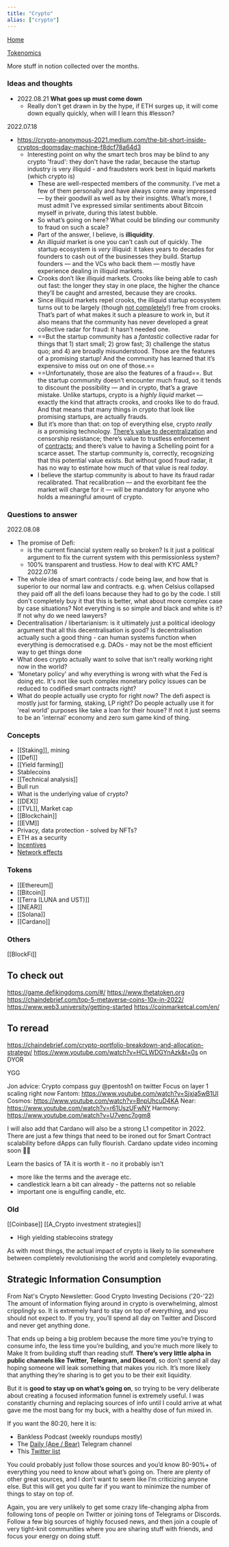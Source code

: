```yaml
---
title: "Crypto"
alias: ["crypto"]
---
```

[Home](https://93jy.github.io/quartz/)

[Tokenomics](notes/2_Tokenomics.md)


More stuff in notion collected over the months. 

### Ideas and thoughts
- 2022.08.21 **What goes up must come down**
	- Really don't get drawn in by the hype, if ETH surges up, it will come down equally quickly, when will I learn this #lesson? 

2022.07.18
- https://crypto-anonymous-2021.medium.com/the-bit-short-inside-cryptos-doomsday-machine-f8dcf78a64d3
	- Interesting point on why the smart tech bros may be blind to any crypto 'fraud': they don't have the radar, because the startup industry is very illiquid - and fraudsters work best in liquid markets (which crypto is)
		- These are well-respected members of the community. I’ve met a few of them personally and have always come away impressed — by their goodwill as well as by their insights. What’s more, I must admit I’ve expressed similar sentiments about Bitcoin myself in private, during this latest bubble.
		- So what’s going on here? What could be blinding our community to fraud on such a scale?
		- Part of the answer, I believe, is **illiquidity**.
		- An _illiquid_ market is one you can’t cash out of quickly. The startup ecosystem is _very_ illiquid: it takes years to decades for founders to cash out of the businesses they build. Startup founders — and the VCs who back them — mostly have experience dealing in illiquid markets.
		- Crooks don’t like illiquid markets. Crooks like being able to cash out fast: the longer they stay in one place, the higher the chance they’ll be caught and arrested, because they are crooks.
		- Since illiquid markets repel crooks, the illiquid startup ecosystem turns out to be largely (though [not completely](https://en.wikipedia.org/wiki/Theranos)!) free from crooks. That’s part of what makes it such a pleasure to work in, but it also means that the community has never developed a great collective radar for fraud: it hasn’t needed one.
		- ==But the startup community has a _fantastic_ collective radar for things that 1) start small; 2) grow fast; 3) challenge the status quo; and 4) are broadly misunderstood. Those are the features of a promising startup! And the community has learned that it’s expensive to miss out on one of those.==
		- ==Unfortunately, those are also the features of a fraud==. But the startup community doesn’t encounter much fraud, so it tends to discount the possibility — and in crypto, that’s a grave mistake. Unlike startups, crypto is a _highly liquid_ market — exactly the kind that attracts crooks, and crooks like to do fraud. And that means that many things in crypto that look like promising startups, are actually frauds.
		- But it’s more than that: on top of everything else, crypto _really is_ a promising technology. [There’s value to decentralization](https://stratechery.com/2021/internet-3-0-and-the-beginning-of-tech-history/) and censorship resistance; there’s value to trustless enforcement of [contracts](https://ethereum.org/en/developers/docs/smart-contracts/); and there’s value to having a Schelling point for a scarce asset. The startup community is, correctly, recognizing that this potential value exists. But without good fraud radar, it has no way to estimate how much of that value is real _today_.
		- I believe the startup community is about to have its fraud radar recalibrated. That recalibration — and the exorbitant fee the market will charge for it — will be mandatory for anyone who holds a meaningful amount of crypto.
### Questions to answer 
2022.08.08 
- The promise of Defi: 
	- is the current financial system really so broken? Is it just a political argument to fix the current system with this permissionless system? 
	- 100% transparent and trustless. How to deal with KYC AML? 
2022.07.16
- The whole idea of smart contracts / code being law, and how that is superior to our normal law and contracts. e.g. when Celsius collapsed they paid off all the defi loans because they had to go by the code. I still don't completely buy it that this is better, what about more complex case by case situations? Not everything is so simple and black and white is it? If not why do we need lawyers? 
- Decentralisation / libertarianism: is it ultimately just a political ideology argument that all this decentralisation is good? Is decentralisation actually such a good thing - can human systems function when everything is democratised e.g. DAOs - may not be the most efficient way to get things done 
- What does crypto actually want to solve that isn't really working right now in the world?
- 'Monetary policy' and why everything is wrong with what the Fed is doing etc. It's not like such complex monetary policy issues can be reduced to codified smart contracts right? 
- What do people actually use crypto for right now? The defi aspect is mostly just for farming, staking, LP right? Do people actually use it for 'real world' purposes like take a loan for their house? If not it just seems to be an 'internal' economy and zero sum game kind of thing. 

### Concepts
- [[Staking]], mining 
- [[Defi]] 
- [[Yield farming]]
- Stablecoins 
- [[Technical analysis]] 
- Bull run 
- What is the underlying value of crypto? 
- [[DEX]]
- [[TVL]], Market cap 
- [[Blockchain]]
- [[EVM]]
- Privacy, data protection - solved by NFTs?
- ETH as a security 
- [Incentives](notes/2_Incentives.md) 
- [Network effects](notes/C_Network%20effects.md)

### Tokens 
- [[Ethereum]]
- [[Bitcoin]]
- [[Terra (LUNA and UST)]]
- [[NEAR]]
- [[Solana]]
- [[Cardano]]

### Others
[[BlockFi]]

## To check out
https://game.defikingdoms.com/#/
https://www.thetatoken.org
https://chaindebrief.com/top-5-metaverse-coins-10x-in-2022/
https://www.web3.university/getting-started
https://coinmarketcal.com/en/

## To reread
https://chaindebrief.com/crypto-portfolio-breakdown-and-allocation-strategy/
https://www.youtube.com/watch?v=HCLWDGYnAzk&t=0s on DYOR

YGG


Jon advice: 
Crypto compass guy
@pentosh1 on twitter 
Focus on layer 1 scaling right now 
Fantom: https://www.youtube.com/watch?v=Sjxja5wB1UI
Cosmos: https://www.youtube.com/watch?v=BnpUhcuD4KA
Near: https://www.youtube.com/watch?v=r61UszUFwNY
Harmony: https://www.youtube.com/watch?v=U7venc7ogm8

I will also add that Cardano will also be a strong L1 competitor in 2022. There are just a few things that need to be ironed out for Smart Contract scalability before dApps can fully flourish. Cardano update video incoming soon 👌🏻

Learn the basics of TA it is worth it - no it probably isn't 
- more like the terms and the average etc. 
- candlestick learn a bit can already - the patterns not so reliable 
- important one is engulfing candle, etc. 

### Old
[[Coinbase]]
[[A_Crypto investment strategies]]
- High yielding stablecoins strategy 


As with most things, the actual impact of crypto is likely to lie somewhere between completely revolutionising the world and completely evaporating. 


## Strategic Information Consumption
From Nat's Crypto Newsletter: Good Crypto Investing Decisions ('20-'22)
The amount of information flying around in crypto is overwhelming, almost cripplingly so. It is extremely hard to stay on top of everything, and you should not expect to. If you try, you’ll spend all day on Twitter and Discord and never get anything done. 

That ends up being a big problem because the more time you’re trying to consume info, the less time you’re building, and you’re much more likely to Make It from building stuff than reading stuff. **There’s very little alpha in public channels like Twitter, Telegram, and Discord**, so don’t spend all day hoping someone will leak something that makes you rich. It’s more likely that anything they’re sharing is to get you to be their exit liquidity. 

But it is **good to stay up on what’s going on**, so trying to be very deliberate about creating a focused information funnel is extremely useful. I was constantly churning and replacing sources of info until I could arrive at what gave me the most bang for my buck, with a healthy dose of fun mixed in. 

If you want the 80:20, here it is:
-   Bankless Podcast (weekly roundups mostly)
-   The [Daily (Ape / Bear)](https://substack.com/redirect/25e172c2-8582-46b8-bc4d-6893f48da528?u=71619930) Telegram channel
-   This [Twitter list](https://substack.com/redirect/e390a71d-2107-435f-8814-7e21862ded2b?u=71619930)

You could probably just follow those sources and you’d know 80-90%+ of everything you need to know about what’s going on. There are plenty of other great sources, and I don’t want to seem like I’m criticizing anyone else. But this will get you quite far if you want to minimize the number of things to stay on top of. 

Again, you are very unlikely to get some crazy life-changing alpha from following tons of people on Twitter or joining tons of Telegrams or Discords. Follow a few big sources of highly focused news, and then join a couple of very tight-knit communities where you are sharing stuff with friends, and focus your energy on doing stuff.